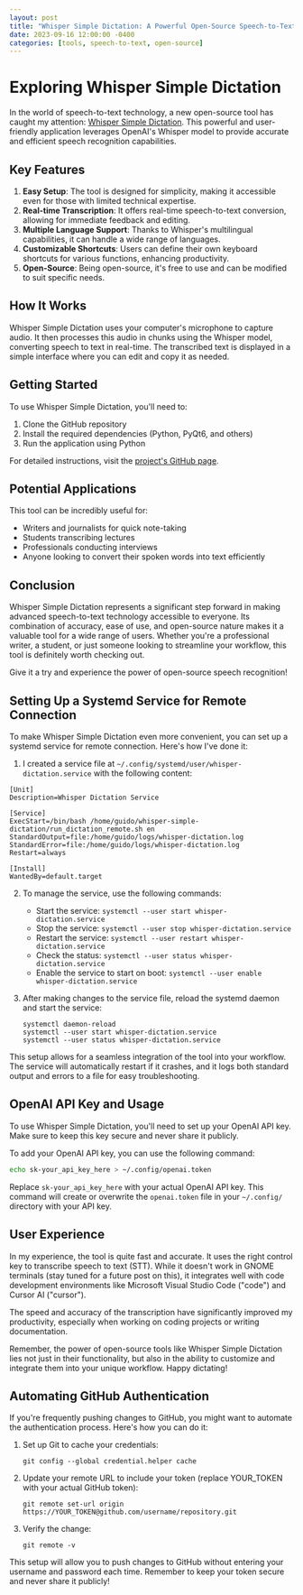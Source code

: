 ```yaml
---
layout: post
title: "Whisper Simple Dictation: A Powerful Open-Source Speech-to-Text Tool"
date: 2023-09-16 12:00:00 -0400
categories: [tools, speech-to-text, open-source]
---
```


# Exploring Whisper Simple Dictation

In the world of speech-to-text technology, a new open-source tool has caught my attention: [Whisper Simple Dictation](https://github.com/filyp/whisper-simple-dictation). This powerful and user-friendly application leverages OpenAI's Whisper model to provide accurate and efficient speech recognition capabilities.

## Key Features

1. **Easy Setup**: The tool is designed for simplicity, making it accessible even for those with limited technical expertise.
2. **Real-time Transcription**: It offers real-time speech-to-text conversion, allowing for immediate feedback and editing.
3. **Multiple Language Support**: Thanks to Whisper's multilingual capabilities, it can handle a wide range of languages.
4. **Customizable Shortcuts**: Users can define their own keyboard shortcuts for various functions, enhancing productivity.
5. **Open-Source**: Being open-source, it's free to use and can be modified to suit specific needs.

## How It Works

Whisper Simple Dictation uses your computer's microphone to capture audio. It then processes this audio in chunks using the Whisper model, converting speech to text in real-time. The transcribed text is displayed in a simple interface where you can edit and copy it as needed.

## Getting Started

To use Whisper Simple Dictation, you'll need to:

1. Clone the GitHub repository
2. Install the required dependencies (Python, PyQt6, and others)
3. Run the application using Python

For detailed instructions, visit the [project's GitHub page](https://github.com/filyp/whisper-simple-dictation).

## Potential Applications

This tool can be incredibly useful for:
- Writers and journalists for quick note-taking
- Students transcribing lectures
- Professionals conducting interviews
- Anyone looking to convert their spoken words into text efficiently

## Conclusion

Whisper Simple Dictation represents a significant step forward in making advanced speech-to-text technology accessible to everyone. Its combination of accuracy, ease of use, and open-source nature makes it a valuable tool for a wide range of users. Whether you're a professional writer, a student, or just someone looking to streamline your workflow, this tool is definitely worth checking out.

Give it a try and experience the power of open-source speech recognition!

## Setting Up a Systemd Service for Remote Connection

To make Whisper Simple Dictation even more convenient, you can set up a systemd service for remote connection. Here's how I've done it:

1. I created a service file at `~/.config/systemd/user/whisper-dictation.service` with the following content:

```
[Unit]
Description=Whisper Dictation Service

[Service]
ExecStart=/bin/bash /home/guido/whisper-simple-dictation/run_dictation_remote.sh en
StandardOutput=file:/home/guido/logs/whisper-dictation.log
StandardError=file:/home/guido/logs/whisper-dictation.log
Restart=always

[Install]
WantedBy=default.target
```

2. To manage the service, use the following commands:
   - Start the service: `systemctl --user start whisper-dictation.service`
   - Stop the service: `systemctl --user stop whisper-dictation.service`
   - Restart the service: `systemctl --user restart whisper-dictation.service`
   - Check the status: `systemctl --user status whisper-dictation.service`
   - Enable the service to start on boot: `systemctl --user enable whisper-dictation.service`

3. After making changes to the service file, reload the systemd daemon and start the service:
   ```
   systemctl daemon-reload
   systemctl --user start whisper-dictation.service
   systemctl --user status whisper-dictation.service
   ```

This setup allows for a seamless integration of the tool into your workflow. The service will automatically restart if it crashes, and it logs both standard output and errors to a file for easy troubleshooting.

## OpenAI API Key and Usage

To use Whisper Simple Dictation, you'll need to set up your OpenAI API key. Make sure to keep this key secure and never share it publicly.

To add your OpenAI API key, you can use the following command:

```bash
echo sk-your_api_key_here > ~/.config/openai.token
```

Replace `sk-your_api_key_here` with your actual OpenAI API key. This command will create or overwrite the `openai.token` file in your `~/.config/` directory with your API key.

## User Experience

In my experience, the tool is quite fast and accurate. It uses the right control key to transcribe speech to text (STT). While it doesn't work in GNOME terminals (stay tuned for a future post on this), it integrates well with code development environments like Microsoft Visual Studio Code ("code") and Cursor AI ("cursor").

The speed and accuracy of the transcription have significantly improved my productivity, especially when working on coding projects or writing documentation.

Remember, the power of open-source tools like Whisper Simple Dictation lies not just in their functionality, but also in the ability to customize and integrate them into your unique workflow. Happy dictating!

## Automating GitHub Authentication

If you're frequently pushing changes to GitHub, you might want to automate the authentication process. Here's how you can do it:

1. Set up Git to cache your credentials:
   ```
   git config --global credential.helper cache
   ```

2. Update your remote URL to include your token (replace YOUR_TOKEN with your actual GitHub token):
   ```
   git remote set-url origin https://YOUR_TOKEN@github.com/username/repository.git
   ```

3. Verify the change:
   ```
   git remote -v
   ```

This setup will allow you to push changes to GitHub without entering your username and password each time. Remember to keep your token secure and never share it publicly!
